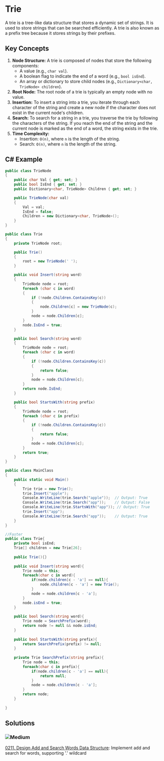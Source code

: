 # Trie

A trie is a tree-like data structure that stores a dynamic set of strings. It is used to store strings that can be searched efficiently. A trie is also known as a prefix tree because it stores strings by their prefixes.

## Key Concepts

1. **Node Structure:** A trie is composed of nodes that store the following components:
   - A value (e.g., `char val`).
   - A boolean flag to indicate the end of a word (e.g., `bool isEnd`).
   - An array or dictionary to store child nodes (e.g., `Dictionary<char, TrieNode> children`).
2. **Root Node:** The root node of a trie is typically an empty node with no value.
3. **Insertion:** To insert a string into a trie, you iterate through each character of the string and create a new node if the character does not exist in the current node's children.
4. **Search:** To search for a string in a trie, you traverse the trie by following the characters of the string. If you reach the end of the string and the current node is marked as the end of a word, the string exists in the trie.
5. **Time Complexity:** 
   - Insertion: `O(n)`, where `n` is the length of the string.
   - Search: `O(n)`, where `n` is the length of the string.

## C# Example
```csharp
public class TrieNode
{
    public char Val { get; set; }
    public bool IsEnd { get; set; }
    public Dictionary<char, TrieNode> Children { get; set; }

    public TrieNode(char val)
    {
        Val = val;
        IsEnd = false;
        Children = new Dictionary<char, TrieNode>();
    }
}

public class Trie
{
    private TrieNode root;

    public Trie()
    {
        root = new TrieNode(' ');
    }

    public void Insert(string word)
    {
        TrieNode node = root;
        foreach (char c in word)
        {
            if (!node.Children.ContainsKey(c))
            {
                node.Children[c] = new TrieNode(c);
            }
            node = node.Children[c];
        }
        node.IsEnd = true;
    }

    public bool Search(string word)
    {
        TrieNode node = root;
        foreach (char c in word)
        {
            if (!node.Children.ContainsKey(c))
            {
                return false;
            }
            node = node.Children[c];
        }
        return node.IsEnd;
    }

    public bool StartsWith(string prefix)
    {
        TrieNode node = root;
        foreach (char c in prefix)
        {
            if (!node.Children.ContainsKey(c))
            {
                return false;
            }
            node = node.Children[c];
        }
        return true;
    }
}

public class MainClass
{
    public static void Main()
    {
        Trie trie = new Trie();
        trie.Insert("apple");
        Console.WriteLine(trie.Search("apple"));  // Output: True
        Console.WriteLine(trie.Search("app"));    // Output: False
        Console.WriteLine(trie.StartsWith("app")); // Output: True
        trie.Insert("app");
        Console.WriteLine(trie.Search("app"));    // Output: True
    }
}

//Faster
public class Trie{
    private bool isEnd;
    Trie[] children = new Trie[26];
    
    public Trie(){}
    
    public void Insert(string word){
        Trie node = this;
        foreach(char c in word){
            if(node.children[c - 'a'] == null){
                node.children[c - 'a'] = new Trie();
            }
            node = node.children[c - 'a'];
        }
        node.isEnd = true;
    }
    
    public bool Search(string word){
        Trie node = SearchPrefix(word);
        return node != null && node.isEnd;
    }
    
    public bool StartsWith(string prefix){
        return SearchPrefix(prefix) != null;
    }
    
    private Trie SearchPrefix(string prefix){
        Trie node = this;
        foreach(char c in prefix){
            if(node.children[c - 'a'] == null){
                return null;
            }
            node = node.children[c - 'a'];
        }
        return node;
    }
    
}
```


## Solutions

### ![Medium](https://img.shields.io/badge/Medium-fac31d)

[0211. Design Add and Search Words Data Structure](/Data%20Structures%2FTrie%2F0211.%20Design%20Add%20and%20Search%20Words%20Data%20Structure): Implement add and search for words, supporting '.' wildcard
